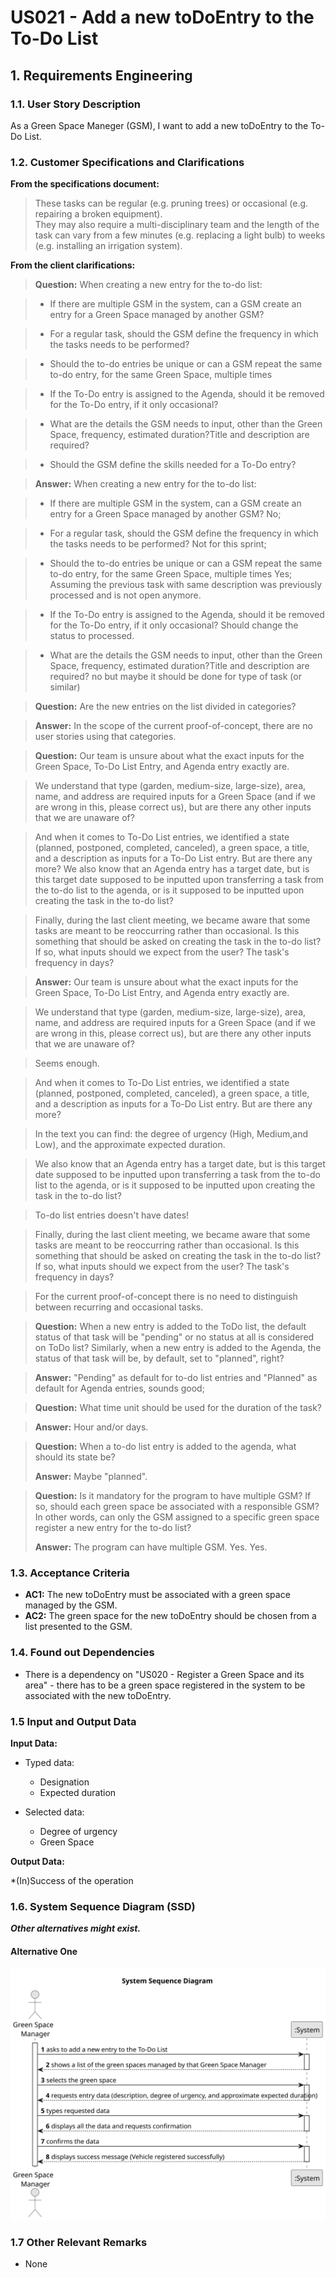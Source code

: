 # US021 - Add a new toDoEntry to the To-Do List

## 1. Requirements Engineering

### 1.1. User Story Description

As a Green Space Maneger (GSM), I want to add a new toDoEntry to the To-Do List.

### 1.2. Customer Specifications and Clarifications

**From the specifications document:**

>   These tasks can be regular (e.g. pruning trees) or occasional (e.g. repairing a broken equipment).  
>   They may also require a multi-disciplinary team and the length of the task can vary from a few minutes (e.g. replacing a light bulb) to weeks (e.g. installing an irrigation system).

**From the client clarifications:**

> **Question:** When creating a new entry for the to-do list:

> - If there are multiple GSM in the system, can a GSM create an entry for a Green Space managed by another GSM? 

> - For a regular task, should the GSM define the frequency in which the tasks needs to be performed?

> - Should the to-do entries be unique or can a GSM repeat the same to-do entry, for the same Green Space, multiple times 

> - If the To-Do entry is assigned to the Agenda, should it be removed for the To-Do entry, if it only occasional? 

> - What are the details the GSM needs to input, other than the Green Space, frequency, estimated duration?Title and description are required? 

> - Should the GSM define the skills needed for a To-Do entry?

> **Answer:** When creating a new entry for the to-do list:

> - If there are multiple GSM in the system, can a GSM create an entry for a Green Space managed by another GSM?
  No;

> - For a regular task, should the GSM define the frequency in which the tasks needs to be performed?
  Not for this sprint;

> - Should the to-do entries be unique or can a GSM repeat the same to-do entry, for the same Green Space, multiple times
  Yes; Assuming the previous task with same description was previously processed and is not open anymore.

> - If the To-Do entry is assigned to the Agenda, should it be removed for the To-Do entry, if it only occasional?
  Should change the status to processed.

> - What are the details the GSM needs to input, other than the Green Space, frequency, estimated duration?Title and description are required?
  no but maybe it should be done for type of task (or similar)


> **Question:** Are the new entries on the list divided in categories?

> **Answer:** In the scope of the current proof-of-concept, there are no user stories using that categories.


> **Question:** Our team is unsure about what the exact inputs for the Green Space, To-Do List Entry, and Agenda entry exactly are.

> We understand that type (garden, medium-size, large-size), area, name, and address are required inputs for a Green Space (and if we are wrong in this, please correct us), but are there any other inputs that we are unaware of?

> And when it comes to To-Do List entries, we identified a state (planned, postponed, completed, canceled), a green space, a title, and a description as inputs for a To-Do List entry. But are there any more? We also know that an Agenda entry has a target date, but is this target date supposed to be inputted upon transferring a task from the to-do list to the agenda, or is it supposed to be inputted upon creating the task in the to-do list?

> Finally, during the last client meeting, we became aware that some tasks are meant to be reoccurring rather than occasional. Is this something that should be asked on creating the task in the to-do list? If so, what inputs should we expect from the user? The task's frequency in days?

> **Answer:** Our team is unsure about what the exact inputs for the Green Space, To-Do List Entry, and Agenda entry exactly are.

> We understand that type (garden, medium-size, large-size), area, name, and address are required inputs for a Green Space (and if we are wrong in this, please correct us), but are there any other inputs that we are unaware of?

> Seems enough.

> And when it comes to To-Do List entries, we identified a state (planned, postponed, completed, canceled), a green space, a title, and a description as inputs for a To-Do List entry. But are there any more?

> In the text you can find: the degree of urgency (High, Medium,and Low), and the approximate expected duration.

> We also know that an Agenda entry has a target date, but is this target date supposed to be inputted upon transferring a task from the to-do list to the agenda, or is it supposed to be inputted upon creating the task in the to-do list?

> To-do list entries doesn't have dates!

> Finally, during the last client meeting, we became aware that some tasks are meant to be reoccurring rather than occasional. Is this something that should be asked on creating the task in the to-do list? If so, what inputs should we expect from the user? The task's frequency in days?

> For the current proof-of-concept there is no need to distinguish between recurring and occasional tasks.

> **Question:** When a new entry is added to the ToDo list, the default status of that task will be "pending" or no status at all is considered on ToDo list?
Similarly, when a new entry is added to the Agenda, the status of that task will be, by default, set to "planned", right?

> **Answer:** "Pending" as default for to-do list entries and "Planned" as default for Agenda entries, sounds good;

> **Question:** What time unit should be used for the duration of the task?

> **Answer:** Hour and/or days.

> **Question:** When a to-do list entry is added to the agenda, what should its state be?
>
> **Answer:** Maybe "planned".

> **Question:** Is it mandatory for the program to have multiple GSM? If so, should each green space be associated with a responsible GSM? In other words, can only the GSM assigned to a specific green space register a new entry for the to-do list?
>
> **Answer:** The program can have multiple GSM.  Yes. Yes.


### 1.3. Acceptance Criteria

* **AC1:** The new toDoEntry must be associated with a green space managed by the GSM.
* **AC2:** The green space for the new toDoEntry should be chosen from a list presented to the GSM.


### 1.4. Found out Dependencies

* There is a dependency on "US020 - Register a Green Space and its area" - there has to be a green space registered in the system to be associated with the new toDoEntry.

### 1.5 Input and Output Data

**Input Data:**

* Typed data:
  * Designation
  * Expected duration

* Selected data:
  * Degree of urgency
  * Green Space 

**Output Data:**

  *(In)Success of the operation

### 1.6. System Sequence Diagram (SSD)

**_Other alternatives might exist._**

#### Alternative One

![System Sequence Diagram - Alternative One](svg/us021-system-sequence-diagram-alternative-one.svg)

### 1.7 Other Relevant Remarks

* None